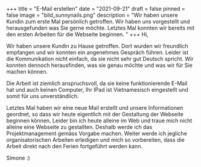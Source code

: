 +++
title = "E-Mail erstellen"
date = "2021-09-21"
draft = false
pinned = false
image = "bild_sunnynails.png"
description = "Wir haben unsere Kundin zum erste Mal persönlich getroffen. Wir haben uns vorgestellt und herausgefunden was Sie gerne möchte. Letztes Mal konnten wir bereits mit den ersten Arbeiten für die Webseite beginnen. "
+++
Hi,

Wir haben unsere Kundin zu Hause getroffen. Dort wurden wir freundlich empfangen und wir konnten ein angenehmes Gespräch führen. Leider ist die Kommunikation nicht einfach, da sie nicht sehr gut Deutsch spricht. Wir konnten dennoch herausfinden, was sie genau möchte und was wir für Sie machen können. 

Die Arbeit ist ziemlich anspruchsvoll, da sie keine funktionierende E-Mail hat und auch keinen Computer, Ihr IPad ist Vietnamesisch eingestellt und somit für uns unverständlich. 

Letztes Mal haben wir eine neue Mail erstellt und unsere Informationen geordnet, so dass wir heute eigentlich mit der Gestaltung der Webseite beginnen können. Leider bin ich heute alleine im Web und traue mich nicht alleine eine Webseite zu gestallten. Deshalb werde ich das Projektmanagement gemäss Vorgabe machen. Weiter werde ich jegliche organisatorischen Arbeiten erledigen und mich so vorbereiten, dass die Arbeit direkt nach den Ferien fortgeführt werden kann. 

Simone :)